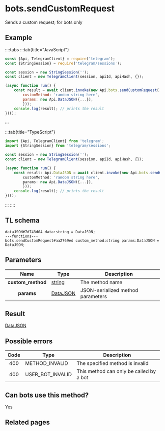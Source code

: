 # bots.sendCustomRequest

Sends a custom request; for bots only

## Example

::::tabs
:::tab{title="JavaScript"}

```js
const {Api, TelegramClient} = require('telegram');
const {StringSession} = require('telegram/sessions');

const session = new StringSession('');
const client = new TelegramClient(session, apiId, apiHash, {});

(async function run() {
    const result = await client.invoke(new Api.bots.sendCustomRequest({
		customMethod: 'random string here',
		params: new Api.DataJSON({...}),
		}));
    console.log(result); // prints the result
})();

```

:::

:::tab{title="TypeScript"}

```ts
import {Api, TelegramClient} from 'telegram';
import {StringSession} from 'telegram/sessions';

const session = new StringSession('');
const client = new TelegramClient(session, apiId, apiHash, {});

(async function run() {
    const result: Api.DataJSON = await client.invoke(new Api.bots.sendCustomRequest({
		customMethod: 'random string here',
		params: new Api.DataJSON({...}),
		}));
    console.log(result); // prints the result
})();

```

:::
::::

## TL schema

```
dataJSON#7d748d04 data:string = DataJSON;
---functions---
bots.sendCustomRequest#aa2769ed custom_method:string params:DataJSON = DataJSON;
```

## Parameters

|       Name        | Type                                                | Description                       |
| :---------------: | --------------------------------------------------- | --------------------------------- |
| **custom_method** | [string](https://core.telegram.org/type/string)     | The method name                   |
|    **params**     | [DataJSON](https://core.telegram.org/type/DataJSON) | JSON-serialized method parameters |

## Result

[DataJSON](https://core.telegram.org/type/DataJSON)

## Possible errors

| Code | Type             | Description                             |
| :--: | ---------------- | --------------------------------------- |
| 400  | METHOD_INVALID   | The specified method is invalid         |
| 400  | USER_BOT_INVALID | This method can only be called by a bot |

## Can bots use this method?

Yes

## Related pages
